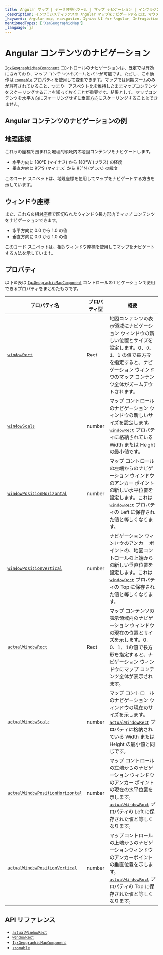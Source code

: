 ```yaml
---
title: Angular マップ | データ可視化ツール | マップ ナビゲーション | インフラジスティックス
_description: インフラジスティックスの Angular マップをナビゲートするには、マウスまたはタッチを使用して左右にパンニングし、水平および垂直にズームします。Ignite UI for Angular マップのナビゲーション機能について説明します。
_keywords: Angular map, navigation, Ignite UI for Angular, Infragistics, Angular マップ, ナビゲーション, インフラジスティックス
mentionedTypes: ['XamGeographicMap']
_language: ja
---
```


# Angular コンテンツのナビゲーション

[`IgxGeographicMapComponent`]({environment:dvApiBaseUrl}/products/ignite-ui-angular/api/docs/typescript/latest/classes/igxgeographicmapcomponent.html) コントロールのナビゲーションは、既定では有効にされており、マップ コンテンツのズームとパンが可能です。ただし、この動作は [`zoomable`]({environment:dvApiBaseUrl}/products/ignite-ui-angular/api/docs/typescript/latest/classes/igxgeographicmapcomponent.html#zoomable) プロパティを使用して変更できます。マップでは同期ズームのみが許可されていること、つまり、アスペクト比を維持したままマップコンテンツをスケーリングすることを知っておくことが重要です。結果として、マップコンテンツを水平方向にスケーリングせずに垂直方向にスケーリングすることはできません。

## Angular コンテンツのナビゲーションの例

<code-view style="height: 500px" alt="Angular コンテンツのナビゲーションの例"
  data-demos-base-url="{environment:dvDemosBaseUrl}"
           iframe-src="{environment:dvDemosBaseUrl}/maps/geo-map-navigation"
                                        github-src="maps/geo-map/navigation">
</code-view>


<div class="divider--half"></div>

## 地理座標

これらの座標で囲まれた地理的領域内の地図コンテンツをナビゲートします。

*   水平方向に 180°E (マイナス) から 180°W (プラス) の経度
*   垂直方向に 85°S (マイナス) から 85°N (プラス) の緯度

このコード スニペットは、地理座標を使用してマップをナビゲートする方法を示しています。

## ウィンドウ座標

また、これらの相対座標で区切られたウィンドウ長方形内でマップ コンテンツをナビゲーションできます。

*   水平方向に 0.0 から 1.0 の値
*   垂直方向に 0.0 から 1.0 の値

このコード スニペットは、相対ウィンドウ座標を使用してマップをナビゲートする方法を示しています。

## プロパティ

以下の表は [`IgxGeographicMapComponent`]({environment:dvApiBaseUrl}/products/ignite-ui-angular/api/docs/typescript/latest/classes/igxgeographicmapcomponent.html) コントロールのナビゲーションで使用できるプロパティをまとめたものです。

| プロパティ名  | プロパティ型   | 概要   |
|----------------|-----------------|---------------|
|[`windowRect`]({environment:dvApiBaseUrl}/products/ignite-ui-angular/api/docs/typescript/latest/classes/igxseriesviewercomponent.html#windowrect)| Rect | 地図コンテンツの表示領域にナビゲーション ウィンドウの新しい位置とサイズを設定します。0、0、1、1 の値で長方形を指定すると、ナビゲーション ウィンドウのマップ コンテンツ全体がズームアウトされます。 |
|[`windowScale`]({environment:dvApiBaseUrl}/products/ignite-ui-angular/api/docs/typescript/latest/classes/igxgeographicmapcomponent.html#windowscale)| number | マップ コントロールのナビゲーション ウィンドウの新しいサイズを設定します。[`windowRect`]({environment:dvApiBaseUrl}/products/ignite-ui-angular/api/docs/typescript/latest/classes/igxseriesviewercomponent.html#windowrect) プロパティに格納されている Width または Height の最小値です。 |
|[`windowPositionHorizontal`]({environment:dvApiBaseUrl}/products/ignite-ui-angular/api/docs/typescript/latest/classes/igxseriesviewercomponent.html#windowpositionhorizontal)| number | マップ コントロールの左端からのナビゲーション ウィンドウのアンカー ポイントの新しい水平位置を設定します。これは [`windowRect`]({environment:dvApiBaseUrl}/products/ignite-ui-angular/api/docs/typescript/latest/classes/igxseriesviewercomponent.html#windowrect) プロパティの Left に保存された値と等しくなります。 |
|[`windowPositionVertical`]({environment:dvApiBaseUrl}/products/ignite-ui-angular/api/docs/typescript/latest/classes/igxseriesviewercomponent.html#windowpositionvertical)| number | ナビゲーション ウィンドウのアンカー ポイントの、地図コントロールの上端からの新しい垂直位置を設定します。これは [`windowRect`]({environment:dvApiBaseUrl}/products/ignite-ui-angular/api/docs/typescript/latest/classes/igxseriesviewercomponent.html#windowrect) プロパティの Top に保存された値と等しくなります。 |
|[`actualWindowRect`]({environment:dvApiBaseUrl}/products/ignite-ui-angular/api/docs/typescript/latest/classes/igxseriesviewercomponent.html#actualwindowrect)| Rect | マップ コンテンツの表示領域内のナビゲーション ウィンドウの現在の位置とサイズを示します。0、0、1、1の値で長方形を指定すると、ナビゲーション ウィンドウにマップ コンテンツ全体が表示されます。  |
|[`actualWindowScale`]({environment:dvApiBaseUrl}/products/ignite-ui-angular/api/docs/typescript/latest/classes/igxgeographicmapcomponent.html#actualwindowscale)| number | マップ コントロールのナビゲーション ウィンドウの現在のサイズを示します。[`actualWindowRect`]({environment:dvApiBaseUrl}/products/ignite-ui-angular/api/docs/typescript/latest/classes/igxseriesviewercomponent.html#actualwindowrect) プロパティに格納されている Width または Height の最小値と同じです。 |
|[`actualWindowPositionHorizontal`]({environment:dvApiBaseUrl}/products/ignite-ui-angular/api/docs/typescript/latest/classes/igxseriesviewercomponent.html#actualwindowpositionhorizontal)| number | マップ コントロールの左端からのナビゲーション ウィンドウのアンカー ポイントの現在の水平位置を示します。[`actualWindowRect`]({environment:dvApiBaseUrl}/products/ignite-ui-angular/api/docs/typescript/latest/classes/igxseriesviewercomponent.html#actualwindowrect) プロパティの Left に保存された値と等しくなります。 |
|[`actualWindowPositionVertical`]({environment:dvApiBaseUrl}/products/ignite-ui-angular/api/docs/typescript/latest/classes/igxseriesviewercomponent.html#actualwindowpositionvertical)| number | マップコントロールの上端からのナビゲーションウィンドウのアンカーポイントの垂直位置を示します。[`actualWindowRect`]({environment:dvApiBaseUrl}/products/ignite-ui-angular/api/docs/typescript/latest/classes/igxseriesviewercomponent.html#actualwindowrect) プロパティの Top に保存された値と等しくなります。 |

## API リファレンス

*   [`actualWindowRect`]({environment:dvApiBaseUrl}/products/ignite-ui-angular/api/docs/typescript/latest/classes/igxseriesviewercomponent.html#actualwindowrect)
*   [`windowRect`]({environment:dvApiBaseUrl}/products/ignite-ui-angular/api/docs/typescript/latest/classes/igxseriesviewercomponent.html#windowrect)
*   [`IgxGeographicMapComponent`]({environment:dvApiBaseUrl}/products/ignite-ui-angular/api/docs/typescript/latest/classes/igxgeographicmapcomponent.html)
*   [`zoomable`]({environment:dvApiBaseUrl}/products/ignite-ui-angular/api/docs/typescript/latest/classes/igxgeographicmapcomponent.html#zoomable)
